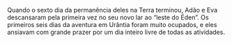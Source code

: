 ﻿Quando o sexto dia da permanência deles na Terra terminou, Adão e Eva descansaram pela primeira vez no seu novo lar ao “leste do Éden”. Os primeiros seis dias da aventura em Urântia foram muito ocupados, e eles ansiavam com grande prazer por um dia inteiro livre de todas as atividades.